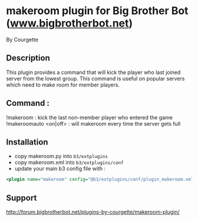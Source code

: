 makeroom plugin for Big Brother Bot (www.bigbrotherbot.net)
===========================================================

By Courgette


Description
-----------

This plugin provides a command that will kick the player who last joined server from the lowest group.
This command is useful on popular servers which need to make room for member players.


Command :
---------

!makeroom : kick the last non-member player who entered the game
!makeroomauto <on|off> : will makeroom every time the server gets full


Installation
------------

 * copy makeroom.py into `b3/extplugins`
 * copy makeroom.xml into `b3/extplugins/conf`
 * update your main b3 config file with :

```xml
<plugin name="makeroom" config="@b3/extplugins/conf/plugin_makeroom.xml"/>
```

Support
-------

http://forum.bigbrotherbot.net/plugins-by-courgette/makeroom-plugin/
